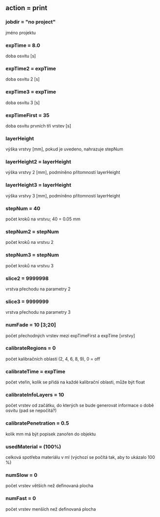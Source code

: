 ## action = print

### jobdir = "no project"
jméno projektu

### expTime = 8.0
doba osvitu [s]

### expTime2 = expTime
doba osvitu 2 [s]

### expTime3 = expTime
doba osvitu 3 [s]

### expTimeFirst = 35
doba osvitu prvních tří vrstev [s]

### layerHeight
výška vrstvy [mm], pokud je uvedeno, nahrazuje stepNum

### layerHeight2 = layerHeight
výška vrstvy 2 [mm], podmíněno přítomností layerHeight

### layerHeight3 = layerHeight
výška vrstvy 3 [mm], podmíněno přítomností layerHeight

### stepNum = 40
počet kroků na vrstvu; 40 = 0.05 mm

### stepNum2 = stepNum
počet kroků na vrstvu 2

### stepNum3 = stepNum
počet kroků na vrstvu 3

### slice2 = 9999998
vrstva přechodu na parametry 2

### slice3 = 9999999
vrstva přechodu na parametry 3

### numFade = 10 [3;20]
počet přechodných vrstev mezi expTimeFirst a expTime [vrstvy]

### calibrateRegions = 0
počet kalibračních oblastí (2, 4, 6, 8, 9), 0 = off

### calibrateTime = expTime
počet vteřin, kolik se přidá na každé kalibrační oblasti, může být float

### calibrateInfoLayers = 10
počet vrstev od začátku, do kterých se bude generovat informace o době osvitu (pad se nepočítá?)

### calibratePenetration = 0.5
kolik mm má být popisek zanořen do objektu

### usedMaterial = (100%)
celková spotřeba materiálu v ml (výchozí se počítá tak, aby to ukázalo 100 %)

### numSlow = 0
počet vrstev větších než definovaná plocha

### numFast = 0
počet vrstev menších než definovaná plocha
